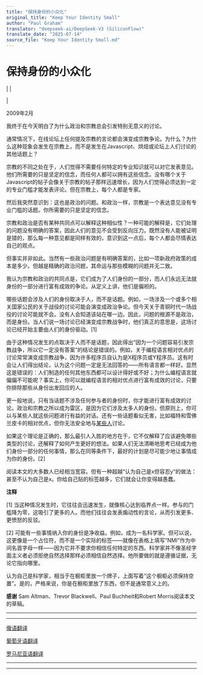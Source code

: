 ```yaml
---
title: "保持身份的小众化"
original_title: "Keep Your Identity Small"
author: "Paul Graham"
translator: "deepseek-ai/DeepSeek-V3 (SiliconFlow)"
translate_date: "2025-07-14"
source_file: "Keep Your Identity Small.md"
---
```


# 保持身份的小众化

| | [](index.html)  
  
|   
  
2009年2月  
  
我终于在今天明白了为什么政治和宗教总会引发特别无意义的讨论。  
  
通常情况下，在线论坛上任何提及宗教的言论都会演变成宗教争论。为什么？为什么这种现象会发生在宗教上，而不是发生在Javascript、烘焙或论坛上人们讨论的其他话题上？  
  
宗教的不同之处在于，人们觉得不需要任何特定的专业知识就可以对它发表意见。他们所需要的只是坚定的信念，而任何人都可以拥有这些信念。没有哪个关于Javascript的帖子会像关于宗教的帖子那样迅速增长，因为人们觉得必须达到一定的专业门槛才能发表评论。但在宗教上，每个人都是专家。  
  
然后我突然意识到：这也是政治的问题。和政治一样，宗教是一个表达意见没有专业门槛的话题。你所需要的只是坚定的信念。  
  
宗教和政治是否有某种共同点可以解释这种相似性？一种可能的解释是，它们处理的问题没有明确的答案，因此人们的意见不会受到反向压力。既然没有人能被证明是错的，那么每一种意见都是同样有效的，意识到这一点后，每个人都会尽情表达自己的观点。  
  
但事实并非如此。当然有一些政治问题是有明确答案的，比如一项新政府政策的成本是多少。但越是精确的政治问题，其命运与那些模糊的问题并无二致。  
  
我认为宗教和政治的共同点是，它们成为了人们身份的一部分，而人们永远无法就身份的一部分进行富有成效的争论。从定义上讲，他们是偏袒的。  
  
哪些话题会涉及人们的身份取决于人，而不是话题。例如，一场涉及一个或多个相关国家公民的关于战役的讨论可能会演变成政治争论。但今天关于青铜时代一场战役的讨论可能就不会。没有人会知道该站在哪一边。因此，问题的根源不是政治，而是身份。当人们说一场讨论已经演变成宗教战争时，他们真正的意思是，这场讨论已经开始主要由人们的身份驱动。[1]  
  
由于这种情况发生的点取决于人而不是话题，因此得出“因为一个问题容易引发宗教战争，所以它一定没有答案”的结论是错误的。例如，关于编程语言相对优点的讨论常常演变成宗教战争，因为许多程序员自认为是X程序员或Y程序员。这有时会让人们得出结论，认为这个问题一定是无法回答的——所有语言都一样好。显然这是错误的：人们制造的任何其他东西都可以设计得好或不好；为什么编程语言就偏偏不可能呢？事实上，你可以就编程语言的相对优点进行富有成效的讨论，只要你排除那些从身份出发回应的人。  
  
更一般地说，只有当话题不涉及任何参与者的身份时，你才能进行富有成效的讨论。政治和宗教之所以成为雷区，是因为它们涉及太多人的身份。但原则上，你可以与某些人就这些问题进行有益的对话。还有一些话题看似无害，比如福特和雪佛兰皮卡的相对优点，但你无法安全地与[某些人](http://www.theledger.com/apps/pbcs.dll/article?AID=/20060418/NEWS/604180378/1039)讨论。  
  
如果这个理论是正确的，那么最引人入胜的地方在于，它不仅解释了应该避免哪些类型的讨论，还解释了如何产生更好的想法。如果人们无法清晰地思考已经成为他们身份一部分的任何事情，那么在同等条件下，最好的计划是尽可能少地让事情成为你的身份。[2]  
  
阅读本文的大多数人已经相当宽容。但有一种超越“认为自己是x但容忍y”的做法：甚至不认为自己是x。你给自己贴的标签越多，它们就会让你变得越愚蠢。  
  
  
  
  
  
  
  
**注释**  
  
[1] 当这种情况发生时，它往往会迅速发生，就像核心达到临界点一样。参与的门槛降为零，这吸引了更多的人。而他们往往会发表煽动性的言论，从而引发更多、更愤怒的反驳。  
  
[2] 可能有一些事情纳入你的身份是净收益。例如，成为一名科学家。但可以说，这更像是一个占位符，而不是一个实际的标签——就像在表格上填写“NMI”作为中间名首字母一样——因为它并不要求你相信任何特定的东西。科学家并不像圣经字面主义者必须拒绝自然选择那样必须相信自然选择。他所要做的就是遵循证据，无论它指向哪里。  
  
认为自己是科学家，相当于在橱柜里放一个牌子，上面写着“这个橱柜必须保持空置”。是的，严格来说，你是在橱柜里放了东西，但不是通常意义上的。  
  
**感谢** Sam Altman、Trevor Blackwell、Paul Buchheit和Robert Morris阅读本文的草稿。  
  
  
---  
  
  
---  
[俄语翻译](http://ryba4.com/translations/identity)  
  
[葡萄牙语翻译](http://adriano.mitre.com.br/identidade.html)  
  
[罗马尼亚语翻译](http://ro.goobix.com/pg/identity/)

***  
  
---